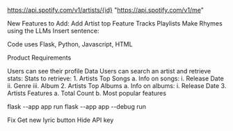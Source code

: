 https://api.spotify.com/v1/artists/{id}
"https://api.spotify.com/v1/me"

New Features to Add:
Add Artist top Feature Tracks
Playlists
Make Rhymes using the LLMs
Insert sentence:

Code uses Flask, Python, Javascript, HTML

Product Requirements

Users can see their profile Data
Users can search an artist and retrieve stats:
    Stats to retrieve:
        1. Artists Top Songs
            a. Info on songs:
                i. Release Date
                ii. Genre
                iii. Album 
        2. Artists Top Albums
            a. Info on albums:
                i. Release Date
        3. Artists Features
            a. Total Count
            b. Most popular features





flask --app app run
flask --app app --debug run   





Fix Get new lyric button
Hide API key

